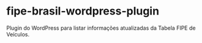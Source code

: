 # fipe-brasil-wordpress-plugin
Plugin do WordPress para listar informações atualizadas da Tabela FIPE de Veículos.
